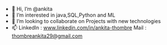 - 👋 Hi, I’m @ankita
- 👀 I’m interested in java,SQL,Python and ML
- 💞️ I’m looking to collaborate on Projects with new technologies
- 📫 LinkedIn : www.linkedin.com/in/ankita-thombre
      Mail : thombreankita29@gmail.com


<!---
thombreankita/thombreankita is a ✨ special ✨ repository because its `README.md` (this file) appears on your GitHub profile.
You can click the Preview link to take a look at your changes.
--->
